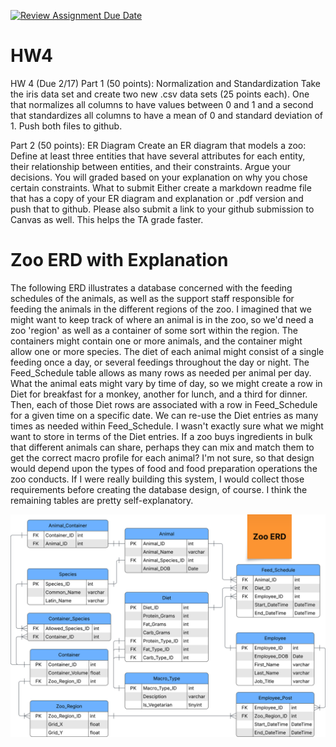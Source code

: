 [![Review Assignment Due Date](https://classroom.github.com/assets/deadline-readme-button-22041afd0340ce965d47ae6ef1cefeee28c7c493a6346c4f15d667ab976d596c.svg)](https://classroom.github.com/a/hiWoDjT-)
# HW4
HW 4
(Due 2/17)
Part 1 (50 points): Normalization and Standardization 
Take the iris data set and create two new .csv data sets (25 points each). One that normalizes all columns to have values between 0 and 1 and a second that standardizes all columns to have a mean of 0 and standard deviation of 1.
Push both files to github. 

Part 2 (50 points): ER Diagram 
Create an ER diagram that models a zoo:
Define at least three entities that have several attributes for each entity, their relationship between entities, and their constraints. Argue your decisions. You will graded based on your explanation on why you chose certain constraints. 
What to submit 
Either create a markdown readme file that has a copy of your ER diagram and explanation or .pdf version and push that to github.
Please also submit a link to your github submission to Canvas as well. This helps the TA grade faster. 

# Zoo ERD with Explanation
The following ERD illustrates a database concerned with the feeding schedules of the animals, as well as the support staff responsible for feeding the animals in the different regions of the zoo. I imagined that we might want to keep track of where an animal is in the zoo, so we'd need a zoo 'region' as well as a container of some sort within the region. The containers might contain one or more animals, and the container might allow one or more species. The diet of each animal might consist of a single feeding once a day, or several feedings throughout the day or night. The Feed_Schedule table allows as many rows as needed per animal per day. What the animal eats might vary by time of day, so we might create a row in Diet for breakfast for a monkey, another for lunch, and a third for dinner. Then, each of those Diet rows are associated with a row in Feed_Schedule for a given time on a specific date. We can re-use the Diet entries as many times as needed within Feed_Schedule. I wasn't exactly sure what we might want to store in terms of the Diet entries. If a zoo buys ingredients in bulk that different animals can share, perhaps they can mix and match them to get the correct macro profile for each animal? I'm not sure, so that design would depend upon the types of food and food preparation operations the zoo conducts. If I were really building this system, I would collect those requirements before creating the database design, of course. I think the remaining tables are pretty self-explanatory. 

![Zoo ERD](zoo_erd.svg?raw=false "Zoo ERD")

